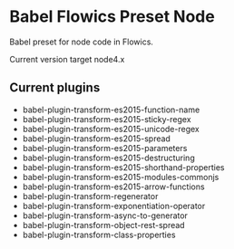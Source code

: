 # Babel Flowics Preset Node

Babel preset for node code in Flowics.

Current version target node4.x

## Current plugins

 * babel-plugin-transform-es2015-function-name
 * babel-plugin-transform-es2015-sticky-regex
 * babel-plugin-transform-es2015-unicode-regex
 * babel-plugin-transform-es2015-spread
 * babel-plugin-transform-es2015-parameters
 * babel-plugin-transform-es2015-destructuring
 * babel-plugin-transform-es2015-shorthand-properties
 * babel-plugin-transform-es2015-modules-commonjs
 * babel-plugin-transform-es2015-arrow-functions
 * babel-plugin-transform-regenerator
 * babel-plugin-transform-exponentiation-operator
 * babel-plugin-transform-async-to-generator
 * babel-plugin-transform-object-rest-spread
 * babel-plugin-transform-class-properties
